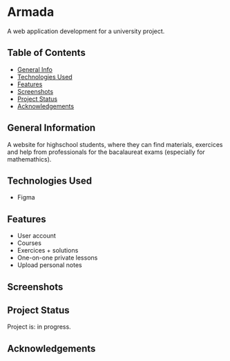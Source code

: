 # Armada
A web application development for a university project.

## Table of Contents
* [General Info](#general-information)
* [Technologies Used](#technologies-used)
* [Features](#features)
* [Screenshots](#screenshots)
* [Project Status](#project-status)
* [Acknowledgements](#acknowledgements)


## General Information
A website for highschool students, where they can find materials, exercices and help from professionals for the bacalaureat exams (especially for mathemathics).


## Technologies Used
- Figma


## Features
- User account
- Courses
- Exercices + solutions
- One-on-one private lessons
- Upload personal notes


## Screenshots


## Project Status
Project is: in progress.


## Acknowledgements

